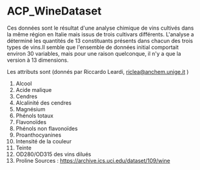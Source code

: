 # ACP_WineDataset

Ces données sont le résultat d'une analyse chimique de vins cultivés dans la même région en Italie mais issus de trois cultivars différents. L'analyse a déterminé les quantités de 13 constituants présents dans chacun des trois types de vins.Il semble que l'ensemble de données initial comportait environ 30 variables, mais pour une raison quelconque, il n'y a que la version à 13 dimensions.

Les attributs sont (donnés par Riccardo Leardi, riclea@anchem.unige.it )

1)  Alcool 
2)  Acide malique 
3)  Cendres 
4)  Alcalinité des cendres 
5)  Magnésium 
6)  Phénols totaux 
7)  Flavonoïdes 
8)  Phénols non flavonoïdes 
9)  Proanthocyanines 
10) Intensité de la couleur 
11) Teinte 
12) OD280/OD315 des vins dilués 
13) Proline
Sources : https://archive.ics.uci.edu/dataset/109/wine
